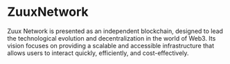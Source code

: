 # ZuuxNetwork
Zuux Network is presented as an independent blockchain, designed to lead the technological evolution and decentralization in the world of Web3. Its vision focuses on providing a scalable and accessible infrastructure that allows users to interact quickly, efficiently, and cost-effectively.

